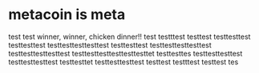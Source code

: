 # metacoin is meta

test
test
winner, winner, chicken dinner!!
test
testttest
testtest
testtesttest
testtesttest
testtesttesttesttest
testtesttest
testtesttesttesttest
testtesttesttesttest
testtesttesttesttesttesttet
testtesttes
testtesttesttest
testtesttesttest
testtesttet
testtesttesttest
testtest
testttest
testtest
tes
